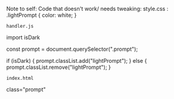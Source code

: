 Note to self:
Code that doesn't work/ needs tweaking:
style.css :
.lightPrompt {
color: white;
}

    handler.js

import isDark

const prompt = document.querySelector(".prompt");

if (isDark) {
prompt.classList.add("lightPrompt");
} else {
prompt.classList.remove("lightPrompt");
}

    index.html

class="prompt"
